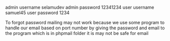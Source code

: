 


admin username  selamudev
admin password  12341234
user username samuel45
user password 1234



To forgot password mailing may not work because we use  some program to handle 
our email based on port number  by giving the password and email to the program which is 
in phpmail folder  it is may not be safe for email 

